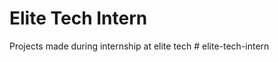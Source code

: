 # Elite Tech Intern
 Projects made during internship at elite tech
#   e l i t e - t e c h - i n t e r n  
 